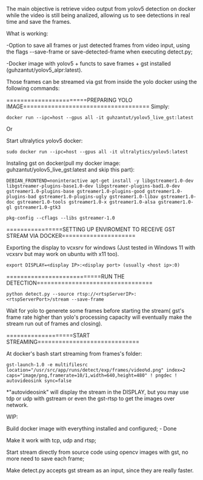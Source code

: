 The main objective is retrieve video output from yolov5 detection on docker while the video is still being analized, allowing us to see detections in real time and save the frames.

What is working:

  -Option to save all frames or just detected frames from video input, using the flags --save-frame or save-detected-frame when executing detect.py;

  -Docker image with yolov5 + functs to save frames + gst installed (guhzantut/yolov5_alpr:latest).


Those frames can be streamed via gst from inside the yolo docker using the following commands:

=======================PREPARING YOLO IMAGE====================================
Simply:

    docker run --ipc=host --gpus all -it guhzantut/yolov5_live_gst:latest
 
 Or 

Start ultralytics yolov5 docker:

    sudo docker run --ipc=host --gpus all -it ultralytics/yolov5:latest

Instaling gst on docker(pull my docker image: guhzantut/yolov5_live_gst:latest and skip this part):

    DEBIAN_FRONTEND=noninteractive apt-get install -y libgstreamer1.0-dev libgstreamer-plugins-base1.0-dev libgstreamer-plugins-bad1.0-dev gstreamer1.0-plugins-base gstreamer1.0-plugins-good gstreamer1.0-plugins-bad gstreamer1.0-plugins-ugly gstreamer1.0-libav gstreamer1.0-doc gstreamer1.0-tools gstreamer1.0-x gstreamer1.0-alsa gstreamer1.0-gl gstreamer1.0-gtk3

    pkg-config --cflags --libs gstreamer-1.0
 
 ================SETTING UP ENVIROMENT TO RECEIVE GST STREAM VIA DOCKER=====================
 
  Exporting the display to vcxsrv for windows (Just tested in Windows 11  with vcxsrv but may work on ubuntu with x11 too).

    export DISPLAY=<display IP>:<display port> (usually <host ip>:0)
    
===========================RUN THE DETECTION=================================

    python detect.py --source rtsp://<rtspServerIP>:<rtspServerPort>/stream --save-frame

  Wait for yolo to generete some frames before starting the stream( gst's frame rate higher than yolo's processing capacity will eventually  make the stream run out of frames and closing).

===================START STREAMING=============================

  At docker's bash start streaming from frames's folder:

    gst-launch-1.0 -e multifilesrc location="/usr/src/app/runs/detect/exp/frames/video%d.png" index=2 caps="image/png,framerate=10/1,width=640,height=480" ! pngdec ! autovideosink sync=false

  *"autovideosink" will display the stream in the DISPLAY, but you may use tdp or udp with gstream or even the gst-rtsp to get the images over network.

WIP:

Build docker image with everything installed and configured; - Done

Make it work with tcp, udp and rtsp;

Start stream directly from source code using opencv images with gst, no more need to save each frame;

Make detect.py accepts gst stream as an input, since they are really faster.


